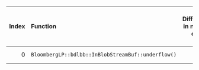 |   Index | Function                                           |   Difference in number of lines |   Function size difference in bytes | Disassembly                                                             |   Number of lines in assumed build | Number of bytes in assumed build   |   Number of lines in ignored build | Number of bytes in ignored build   |
|--------:|:---------------------------------------------------|--------------------------------:|------------------------------------:|:------------------------------------------------------------------------|-----------------------------------:|:-----------------------------------|-----------------------------------:|:-----------------------------------|
|       0 | `BloombergLP::bdlbb::InBlobStreamBuf::underflow()` |                               1 |                                   0 | [Assumed](0.assume.s.txt), [Ignored](0.none.s.txt), [Diff](0.diff.html) |                                144 | 4,246,672                          |                                144 | 4,246,064                          |